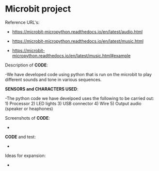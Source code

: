 # Microbit project
Reference URL's:

  - https://microbit-micropython.readthedocs.io/en/latest/audio.html
  
  - https://microbit-micropython.readthedocs.io/en/latest/music.html

  - https://microbit-micropython.readthedocs.io/en/latest/music.html#example

Description of __CODE__:

  -We have developed code using python that is run on the microbit to play different sounds and tone in various sequences.
  
  __SENSORS and CHARACTERS USED__:

  -The python code we have develpoed uses the following to be carried out:
    1) Processor
    2) LED lights
    3) USB connector
    4) Wire
    5) Output audio (speaker or heaphones)
  
Screenshots of __CODE__:

  -
  
__CODE__ and test:

  -
  
Ideas for expansion:

  -
  
  

